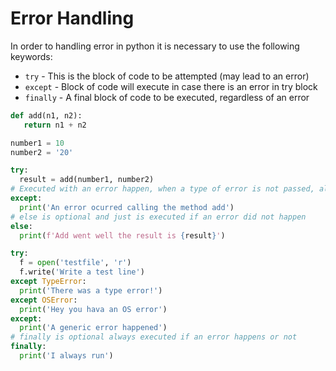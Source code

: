 # Error Handling

In order to handling error in python it is necessary to use the following keywords:
- `try` - This is the block of code to be attempted (may lead to an error)
- `except` - Block of code will execute in case there is an error in try block
- `finally` - A final block of code to be executed, regardless of an error 

```python
def add(n1, n2):
   return n1 + n2

number1 = 10
number2 = '20'

try:
  result = add(number1, number2)
# Executed with an error happen, when a type of error is not passed, all error are captured
except:
  print('An error ocurred calling the method add')
# else is optional and just is executed if an error did not happen
else:
  print(f'Add went well the result is {result}')

try:
  f = open('testfile', 'r')
  f.write('Write a test line')
except TypeError:
  print('There was a type error!')
except OSError:
  print('Hey you hava an OS error')
except:
  print('A generic error happened')
# finally is optional always executed if an error happens or not
finally:
  print('I always run')
``` 